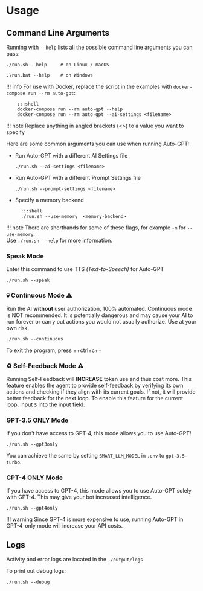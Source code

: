 # Usage

## Command Line Arguments
Running with `--help` lists all the possible command line arguments you can pass:

``` shell
./run.sh --help     # on Linux / macOS

.\run.bat --help    # on Windows
```

!!! info
    For use with Docker, replace the script in the examples with
    `docker-compose run --rm auto-gpt`:

        :::shell
        docker-compose run --rm auto-gpt --help
        docker-compose run --rm auto-gpt --ai-settings <filename>

!!! note
    Replace anything in angled brackets (<>) to a value you want to specify

Here are some common arguments you can use when running Auto-GPT:

* Run Auto-GPT with a different AI Settings file
    ``` shell
    ./run.sh --ai-settings <filename>
    ```
* Run Auto-GPT with a different Prompt Settings file
    ``` shell
    ./run.sh --prompt-settings <filename>
    ```
* Specify a memory backend

        :::shell
        ./run.sh --use-memory  <memory-backend>


!!! note
    There are shorthands for some of these flags, for example `-m` for `--use-memory`.  
    Use `./run.sh --help` for more information.

### Speak Mode

Enter this command to use TTS _(Text-to-Speech)_ for Auto-GPT

``` shell
./run.sh --speak
```

### 💀 Continuous Mode ⚠️

Run the AI **without** user authorization, 100% automated.
Continuous mode is NOT recommended.
It is potentially dangerous and may cause your AI to run forever or carry out actions you would not usually authorize.
Use at your own risk.

``` shell
./run.sh --continuous
```
To exit the program, press ++ctrl+c++

### ♻️ Self-Feedback Mode ⚠️

Running Self-Feedback will **INCREASE** token use and thus cost more. This feature enables the agent to provide self-feedback by verifying its own actions and checking if they align with its current goals. If not, it will provide better feedback for the next loop. To enable this feature for the current loop, input `S` into the input field.

### GPT-3.5 ONLY Mode

If you don't have access to GPT-4, this mode allows you to use Auto-GPT!

``` shell
./run.sh --gpt3only
```

You can achieve the same by setting `SMART_LLM_MODEL` in `.env` to `gpt-3.5-turbo`.

### GPT-4 ONLY Mode

If you have access to GPT-4, this mode allows you to use Auto-GPT solely with GPT-4.
This may give your bot increased intelligence.

``` shell
./run.sh --gpt4only
```

!!! warning
    Since GPT-4 is more expensive to use, running Auto-GPT in GPT-4-only mode will
    increase your API costs.

## Logs

Activity and error logs are located in the `./output/logs`

To print out debug logs:

``` shell
./run.sh --debug
```
